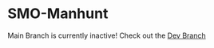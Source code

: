 # SMO-Manhunt

Main Branch is currently inactive! Check out the [Dev Branch](https://github.com/DaDev123/SMO-Manhunt/branch/dev)
